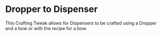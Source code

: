 # Dropper to Dispenser

This Crafting Tweak allows for Dispensers to be crafted using a Dropper and a bow or with the recipe for a bow.
